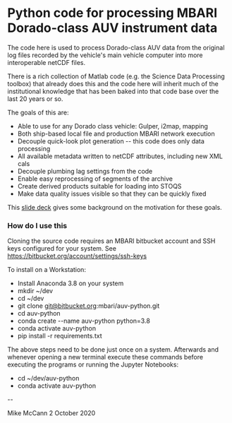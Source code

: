 # Python code for processing MBARI Dorado-class AUV instrument data

The code here is used to process Dorado-class AUV data from the original
log files recorded by the vehicle's main vehicle computer into more
interoperable netCDF files.

There is a rich collection of Matlab code (e.g. the Science Data Processing
toolbox) that already does this and the code here will inherit much of the
institutional knowledge that has been baked into that code base over the
last 20 years or so.

The goals of this are:

* Able to use for any Dorado class vehicle: Gulper, i2map, mapping
* Both ship-based local file and production MBARI network execution
* Decouple quick-look plot generation -- this code does only data processing
* All available metadata written to netCDF attributes, including new XML cals
* Decouple plumbing lag settings from the code
* Enable easy reprocessing of segments of the archive
* Create derived products suitable for loading into STOQS
* Make data quality issues visible so that they can be quickly fixed

This [slide deck](https://docs.google.com/presentation/d/1pYqrfa3pJw4KtgGbZMKW7zjr9cESR3GjoSUNJWJh2UY/edit?usp=sharing)
gives some background on the motivation for these goals.

### How do I use this  ###

Cloning the source code requires an MBARI bitbucket account and SSH keys
configured for your system. See https://bitbucket.org/account/settings/ssh-keys

To install on a Workstation:

* Install Anaconda 3.8 on your system
* mkdir ~/dev
* cd ~/dev
* git clone git@bitbucket.org:mbari/auv-python.git
* cd auv-python
* conda create --name auv-python python=3.8
* conda activate auv-python
* pip install -r requirements.txt

The above steps need to be done just once on a system. Afterwards and whenever 
opening a new terminal execute these commands before executing the programs or
running the Jupyter Notebooks:

* cd ~/dev/auv-python
* conda activate auv-python

--

Mike McCann
2 October 2020
